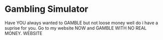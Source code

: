 # Gambling Simulator
Have YOU always wanted to GAMBLE but not loose money well do i have a suprise for you. Go to my website NOW and GAMBLE WITH NO REAL MONEY. WEBSITE
